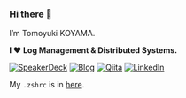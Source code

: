### Hi there 👋

I’m Tomoyuki KOYAMA. 

**I ❤ Log Management & Distributed Systems.**

[SpeakerDeck]: https://img.shields.io/static/v1?label=&message=SpeakerDeck&&color=585858&logo=speaker-deck
[Qiita]: https://img.shields.io/static/v1?label=&message=Qiita&&color=585858&logo=qiita
[Blog]: https://img.shields.io/static/v1?label=&message=Blog&&color=585858&logo=wordpress
[LinkedIn]: https://img.shields.io/static/v1?label=&message=LinkedIn&&color=585858&logo=linkedin

[![SpeakerDeck]](https://speakerdeck.com/tomoyk/) [![Blog]](https://blog.koyama.me/) [![Qiita]](https://qiita.com/tomoyk) [![LinkedIn]](https://www.linkedin.com/in/tomoyuki-koyama/)

<!--
![GitHub Stats Card](https://github-readme-stats.vercel.app/api?username=tomoyk)
-->
My `.zshrc` is in [here](https://gist.github.com/tomoyk/79f5228d5aa9b24266e58353d1fca616).

